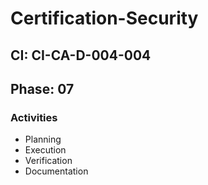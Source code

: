 # Certification-Security

## CI: CI-CA-D-004-004
## Phase: 07

### Activities
- Planning
- Execution
- Verification
- Documentation

